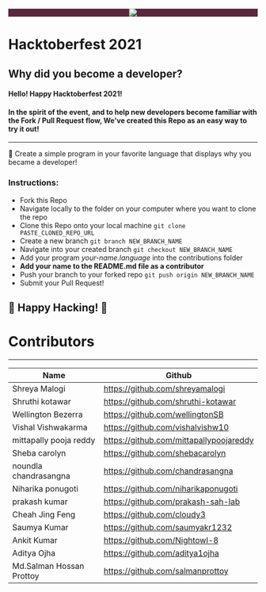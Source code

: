 

<p align="center" style="background-color: #57283e;"><img src="https://github.com/CodeMacrocosm/Devathon/blob/main/images/hacktoberfest21.svg"></p>

# Hacktoberfest 2021
## Why did you become a developer?


#### Hello! Happy Hacktoberfest 2021!
#### In the spirit of the event, and to help new developers become familiar with the Fork / Pull Request flow, We've created this Repo as an easy way to try it out!



--------------
🎉 Create a simple program in your favorite language that displays why you became a developer! 

### Instructions:

- Fork this Repo
- Navigate locally to the folder on your computer where you want to clone the repo
- Clone this Repo onto your local machine `git clone PASTE_CLONED_REPO_URL`
- Create a new branch `git branch NEW_BRANCH_NAME`
- Navigate into your created branch `git checkout NEW_BRANCH_NAME`
- Add your program *your-name.language* into the contributions folder
- **Add your name to the README.md file as a contributor**
- Push your branch to your forked repo `git push origin NEW_BRANCH_NAME`
- Submit your Pull Request!



## 🎃 Happy Hacking! 🎃








# Contributors
----


| Name                     | Github                                  |
| ------------------------ | --------------------------------------- |
| Shreya Malogi            | https://github.com/shreyamalogi         |
| Shruthi kotawar          | https://github.com/shruthi-kotawar      |
| Wellington Bezerra       | https://github.com/wellingtonSB         |
| Vishal Vishwakarma       | https://github.com/vishalvishw10        |
| mittapally pooja reddy   | https://github.com/mittapallypoojareddy |
| Sheba carolyn            | https://github.com/shebacarolyn         |
| noundla chandrasangna    | https://github.com/chandrasangna        |
| Niharika ponugoti        | https://github.com/niharikaponugoti     |
| prakash kumar            | https://github.com/prakash-sah-lab      |
| Cheah Jing Feng          | https://github.com/cloudy3              |
| Saumya Kumar             | https://github.com/saumyakr1232         |
| Ankit Kumar              | https://github.com/Nightowl-8           |
| Aditya Ojha              | https://github.com/aditya1ojha          |
| Md.Salman Hossan Prottoy | https://github.com/salmanprottoy        |